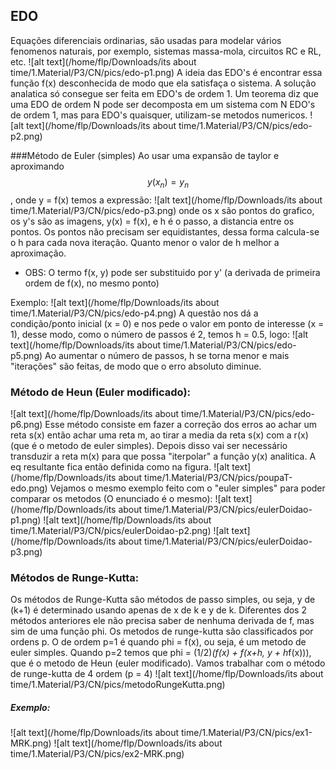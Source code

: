 ## EDO
Equações diferenciais ordinarias, são usadas para modelar vários fenomenos naturais, por exemplo, sistemas massa-mola, circuitos RC e RL, etc.
![alt text](/home/flp/Downloads/its about time/1.Material/P3/CN/pics/edo-p1.png)
A ideia das EDO's é encontrar essa função f(x) desconhecida de modo que ela satisfaça o sistema. A solução analatica só consegue ser feita em EDO's de ordem 1. Um teorema diz que uma EDO de ordem N pode ser decomposta em um sistema com N EDO's de ordem 1, mas para EDO's quaisquer, utilizam-se metodos numericos.
![alt text](/home/flp/Downloads/its about time/1.Material/P3/CN/pics/edo-p2.png)

###Método de Euler (simples)
Ao usar uma expansão de taylor e aproximando $$y(x_n) = y_n$$, onde y = f(x) temos a expressão:
![alt text](/home/flp/Downloads/its about time/1.Material/P3/CN/pics/edo-p3.png)
onde os x são pontos do grafico, os y's são as imagens, y(x) = f(x), e h é o passo, a distancia entre os pontos. Os pontos não precisam ser equidistantes, dessa forma calcula-se o h para cada nova iteração. Quanto menor o valor de h melhor a aproximação.

- OBS: O termo f(x, y) pode ser substituido por y' (a derivada de primeira ordem de f(x), no mesmo ponto)

Exemplo:
![alt text](/home/flp/Downloads/its about time/1.Material/P3/CN/pics/edo-p4.png)
A questão nos dá a condição/ponto inicial (x = 0) e nos pede o valor em ponto de interesse (x = 1), desse modo, como o número de passos é 2, temos h = 0.5, logo:
![alt text](/home/flp/Downloads/its about time/1.Material/P3/CN/pics/edo-p5.png)
Ao aumentar o número de passos, h se torna menor e mais "iterações" são feitas, de modo que o erro absoluto diminue.

### Método de Heun (Euler modificado):
![alt text](/home/flp/Downloads/its about time/1.Material/P3/CN/pics/edo-p6.png)
Esse método consiste em fazer a correção dos erros ao achar um reta s(x) então achar uma reta m, ao tirar a media da reta s(x) com a r(x) (que é o metodo de euler simples). Depois disso vai ser necessário transduzir a reta m(x) para que possa "iterpolar" a função y(x) analitica. A eq resultante fica então definida como na figura.
![alt text](/home/flp/Downloads/its about time/1.Material/P3/CN/pics/poupaT-edo.png)
Vejamos o mesmo exemplo feito com o "euler simples" para poder comparar os metodos (O enunciado é o mesmo):
![alt text](/home/flp/Downloads/its about time/1.Material/P3/CN/pics/eulerDoidao-p1.png)
![alt text](/home/flp/Downloads/its about time/1.Material/P3/CN/pics/eulerDoidao-p2.png)
![alt text](/home/flp/Downloads/its about time/1.Material/P3/CN/pics/eulerDoidao-p3.png)

### Métodos de Runge-Kutta:
Os métodos de Runge-Kutta são métodos de passo simples, ou seja, y de (k+1) é determinado usando apenas de x de k e y de k. Diferentes dos 2 métodos anteriores ele não precisa saber de nenhuma derivada de f, mas sim de uma função phi. Os metodos de runge-kutta são classificados por ordens p. O de ordem p=1 é quando phi = f(x), ou seja, é um metodo de euler simples. Quando p=2 temos que phi = (1/2)*(f(x) + f(x+h, y + h*f(x))), que é o metodo de Heun (euler modificado).
Vamos trabalhar com o método de runge-kutta de 4 ordem (p = 4)
![alt text](/home/flp/Downloads/its about time/1.Material/P3/CN/pics/metodoRungeKutta.png)

##### Exemplo:
![alt text](/home/flp/Downloads/its about time/1.Material/P3/CN/pics/ex1-MRK.png)
![alt text](/home/flp/Downloads/its about time/1.Material/P3/CN/pics/ex2-MRK.png)
